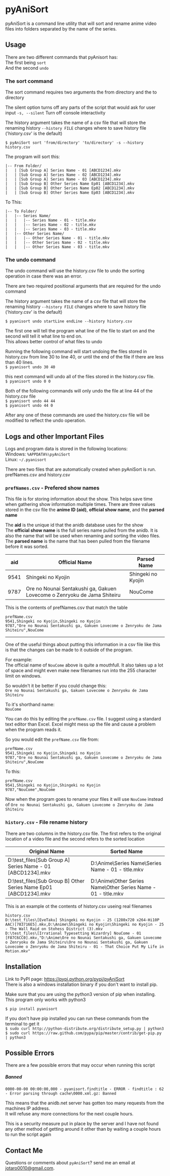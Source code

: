 # pyAniSort

pyAniSort is a command line utility that will sort and rename anime video files into folders separated by the name of the series.

## Usage

There are two different commands that pyAnisort has:  
The first being `sort`  
And the second `undo`

### The sort command

The sort command requires two arguments the from directory and the to directory

The silent option turns off any parts of the script that would ask for user input
`-s, --silent`     Turn off console interactivity

The history argument takes the name of a csv file that will store the renaming history
`--history FILE`     changes where to save history file ('history.csv' is the default)

`$ pyAniSort sort 'from/directory' 'to/directory' -s --history history.csv`

The program will sort this:
```
|-- From Folder/
|   | [Sub Group A] Series Name - 01 [ABCD1234].mkv
|   | [Sub Group A] Series Name - 02 [ABCD1234].mkv
|   | [Sub Group A] Series Name - 03 [ABCD1234].mkv
|   | [Sub Group B] Other Series Name Ep01 [ABCD1234].mkv
|   | [Sub Group B] Other Series Name Ep02 [ABCD1234].mkv
|   | [Sub Group B] Other Series Name Ep03 [ABCD1234].mkv
```

To This:
```
|-- To Folder/
|   |-- Series Name/
|   |   |-- Series Name - 01 - title.mkv
|   |   |-- Series Name - 02 - title.mkv
|   |   |-- Series Name - 03 - title.mkv
|   |-- Other Series Name/
|   |   |-- Other Series Name - 01 - title.mkv
|   |   |-- Other Series Name - 02 - title.mkv
|   |   |-- Other Series Name - 03 - title.mkv
```

### The undo command

The undo command will use the history.csv file to undo the sorting operation in case there was an error.

There are two required positional arguments that are required for the undo command

The history argument takes the name of a csv file that will store the renaming history
`--history FILE`     changes where to save history file ('history.csv' is the default)

`$ pyanisort undo startLine endLine --history history.csv`

The first one will tell the program what line of the file to start on and the second will tell it what line to end on.  
This allows better control of what files to undo

Running the following command will start undoing the files stored in history.csv from line 30 to line 40, or until the end of the file if there are less than 40 lines.  
`$ pyanisort undo 30 40`

this next command will undo all of the files stored in the history.csv file.  
`$ pyanisort undo 0 0`

Both of the following commands will only undo the file at line 44 of the history.csv file  
`$ pyanisort undo 44 44`  
`$ pyanisort undo 44 0`

After any one of these commands are used the history.csv file will be modified to reflect the undo operation.

## Logs and other Important Files

Logs and program data is stored in the following locations:  
Windows: `%APPDATA%\pyAniSort`  
Linux: `~/.pyanisort`

There are two files that are automatically created when pyAniSort is run.  
prefNames.csv and history.csv

### `prefNames.csv` - Prefered show names
This file is for storing information about the show. This helps save time when gathering show information multiple times.
There are three values stored in the csv file the **anime ID (aid)**, **official show name**, and the **parsed name**

The **aid** is the unique id that the anidb database uses for the show  
The **official show name** is the full series name pulled from the anidb. 
It is also the name that will be used when renaming and sorting the video files.  
The **parsed name** is the name that has been pulled from the filename before it was sorted.  

| aid  | Official Name | Parsed Name |
| ------------- | ------------- | ------------- |
| 9541  | Shingeki no Kyojin  | Shingeki no Kyojin  |
| 9787  | Ore no Nounai Sentakushi ga, Gakuen Lovecome o Zenryoku de Jama Shiteiru  | NouCome  |

This is the contents of prefNames.csv that match the table
```
prefName.csv
9541,Shingeki no Kyojin,Shingeki no Kyojin
9787,"Ore no Nounai Sentakushi ga, Gakuen Lovecome o Zenryoku de Jama Shiteiru",NouCome
```
_______

One of the useful things about putting this information in a csv file like this is that the changes can be made to it outside of the program.  

For example:  
The official name of `NouCome` above is quite a mouthfull. It also takes up a lot of space and might even make new filenames run into the 255 character limit on windows.

So wouldn't it be better if you could change this:  
`Ore no Nounai Sentakushi ga, Gakuen Lovecome o Zenryoku de Jama Shiteiru`

To it's shorthand name:  
`NouCome`

You can do this by editing the `prefName.csv` file. I suggest using a standard text editor than Excel. Excel might mess up the file and cause a problem when the program reads it.

So you would edit the `prefName.csv` file from:  
```
prefName.csv
9541,Shingeki no Kyojin,Shingeki no Kyojin
9787,"Ore no Nounai Sentakushi ga, Gakuen Lovecome o Zenryoku de Jama Shiteiru",NouCome
```  
To this:  
```
prefName.csv
9541,Shingeki no Kyojin,Shingeki no Kyojin
9787,"NouCome",NouCome
```

Now when the program goes to rename your files it will use `NouCome` instead of `Ore no Nounai Sentakushi ga, Gakuen Lovecome o Zenryoku de Jama Shiteiru`

### `history.csv` - File rename history

There are two columns in the history.csv file. The first refers to the original location of a video file and the second refers to the sorted location

| Original Name  | Sorted Name |
| ------------- | ------------- |
| D:\test_files\[Sub Group A] Series Name - 01 [ABCD1234].mkv | D:\Anime\Series Name\Series Name - 01 - title.mkv |
| D:\test_files\[Sub Group B] Other Series Name Ep01 [ABCD1234].mkv | D:\Anime\Other Series Name\Other Series Name - 01 - title.mkv |

This is an example ot the contents of history.csv useing real filenames
```
history.csv
D:\test_files\[EveTaku] Shingeki no Kyojin - 25 (1280x720 x264-Hi10P AAC)[783716E5].mkv,D:\Anime\Shingeki no Kyojin\Shingeki no Kyojin - 25 - The Wall Raid on Stohess District (3).mkv
D:\test_files\[Irrational Typesetting Wizardry] NouCome - 01 [F87C6CC0].mkv,"D:\Anime\Ore no Nounai Sentakushi ga, Gakuen Lovecome o Zenryoku de Jama Shiteiru\Ore no Nounai Sentakushi ga, Gakuen Lovecome o Zenryoku de Jama Shiteiru - 01 - That Choice Put My Life in Motion.mkv"
```

## Installation
Link to PyPI page: https://pypi.python.org/pypi/pyAniSort  
There is also a windows installation binary if you don't want to install pip.

Make sure that you are using the python3 version of pip when installing.  
This program only works with python3  

`$ pip install pyanisort`

If you don't have pip installed you can run these commands from the terminal to get it  
`$ sudo curl http://python-distribute.org/distribute_setup.py | python3`
`$ sudo curl https://raw.github.com/pypa/pip/master/contrib/get-pip.py | python3`


## Possible Errors
There are a few possible errors that may occur when running this script

##### Banned

`0000-00-00 00:00:00,000 - pyanisort.findtitle - ERROR - findtitle : 62 - Error parsing through cache\0000.xml.gz: Banned`

This means that the anidb.net server has gotten too many requests from the machines IP address.  
It will refuse any more connections for the next couple hours.

This is a security measure put in place by the server and I have not found any other method of getting around it other than by waiting a couple hours to run the script again


## Contact Me

Questions or comments about `pyAniSort`? send me an email at [jotaro0010@gmail.com](mailto:jotaro0010@gmail.com).

